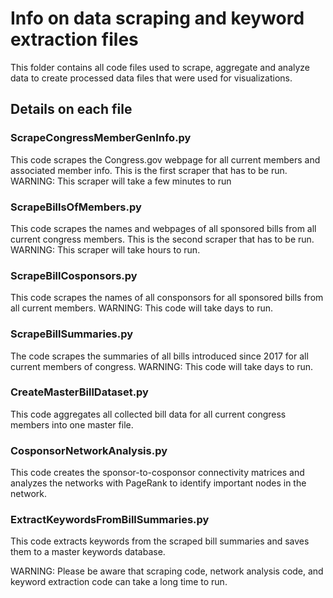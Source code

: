 # Info on data scraping and keyword extraction files 

This folder contains all code files used to scrape, aggregate and analyze data to create processed data files that were used for visualizations. 

## Details on each file 

### ScrapeCongressMemberGenInfo.py
This code scrapes the Congress.gov webpage for all current members and associated member info. This is the first scraper that has to be run. WARNING: This scraper will take a few minutes to run 

### ScrapeBillsOfMembers.py
This code scrapes the names and webpages of all sponsored bills from all current congress members. This is the second scraper that has to be run. WARNING: This scraper will take hours to run. 

### ScrapeBillCosponsors.py
This code scrapes the names of all consponsors for all sponsored bills from all current members. WARNING: This code will take days to run. 

### ScrapeBillSummaries.py
The code scrapes the summaries of all bills introduced since 2017 for all current members of congress. WARNING: This code will take days to run. 

### CreateMasterBillDataset.py
This code aggregates all collected bill data for all current congress members into one master file. 

### CosponsorNetworkAnalysis.py
This code creates the sponsor-to-cosponsor connectivity matrices and analyzes the networks with PageRank to identify important nodes in the network. 

### ExtractKeywordsFromBillSummaries.py
This code extracts keywords from the scraped bill summaries and saves them to a master keywords database. 

WARNING: Please be aware that scraping code, network analysis code, and keyword extraction code can take a long time to run. 
